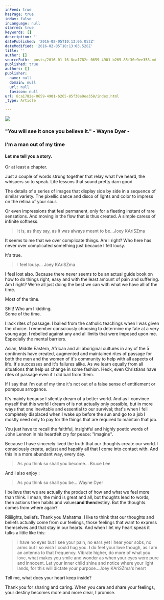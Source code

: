 ```yaml
---
inFeed: true
hasPage: true
inNav: false
inLanguage: null
starred: true
keywords: []
description: ''
datePublished: '2016-02-05T10:13:05.052Z'
dateModified: '2016-02-05T10:13:03.526Z'
title: ''
author: []
sourcePath: _posts/2016-01-16-8ca1782e-0659-4901-b265-85f30e9ee358.md
published: true
authors: []
publisher:
  name: null
  domain: null
  url: null
  favicon: null
url: 8ca1782e-0659-4901-b265-85f30e9ee358/index.html
_type: Article

---
```

![](https://the-grid-user-content.s3-us-west-2.amazonaws.com/ca7a4f9c-b44e-4c76-81e6-6cce7128c5a3.jpg)

### "You will see it once you believe it." - Wayne Dyer -

### I'm a man out of my time

#### Let me tell you a story.

Or at least a chapter.

Just a couple of words strung together that relay what I've heard, the whispers so to speak. Life lessons that sound pretty darn good.

The details of a series of images that display side by side in a sequence of similar variety. The pixellic dance and disco of lights and color to impress on the retina of your soul.

Or even impressions that feel permanent, only for a fleeting instant of rare sensations. And moving in the flow that is thus created. A simple caress of infinite softness.

> It is, as they say, as it was always meant to be...Joey KAriSZma

It seems to me that we over complicate things. Am I right? Who here has never over complicated something just because I felt lousy.

It's true.

> I feel lousy... Joey KAriSZma

I feel lost also. Because there never seems to be an actual guide book on how to do things right, easy and with the least amount of pain and suffering. Am I right? We're all just doing the best we can with what we have all of the time.

Most of the time.

Shit! Who am I kidding.   
Some of the time.

I lack rites of passage. I bailed from the catholic teachings when I was given the choice. I remember consciously choosing to determine my fate at a very young age. I rebelled against any and all limits that were imposed upon me. Especially the mental barriers.

Asian, Middle Eastern, African and all aboriginal cultures in any of the 5 continents have created, augmented and maintained rites of passage for both the men and the women of it's community to help with all aspects of life. It's successes and it's failures alike. As we learn equally from all situations that help us change in some fashion. Heck, even Christians have rites of passage even if I did bail from them.

If I say that I'm out of my time it's not out of a false sense of entitlement or pompous arrogance.

It's mainly because I silently dream of a better world. And as I convince myself that this world I dream of is not actually only possible, but in more ways that one inevitable and essential to our survival; that's when I fell completely displaced when I wake up before the sun and go to a job I mostly need only to pay for the things that are required to maintain that job.

You just have to recall the faithful, insightful and highly poetic words of John Lennon in his heartfelt cry for peace: "Imagine".

Because I have sincerely lived the truth that our thoughts create our world. I consciously create, adjust and happify all that I come into contact with. And this in a more abundant way, every day.

> As you think so shall you become... Bruce Lee

And I also enjoy :

> As you think so shall you be... Wayne Dyer

I believe that we are actually the product of how and what we feel more than think. I mean, the mind is great and all, but thoughts lead to words, then actions then habits and values**and then**destiny. But the thoughts comes from where again?

Riiiiights, beliefs. Thank you Mahatma. I like to think that our thoughts and beliefs actually come from our feelings, those feelings that want to express themselves and that stay in our hearts. And when I let my heart speak it talks a little like this:

> I have no eyes but I see your pain, no ears yet I hear your sobs, no arms but I so wish I could hug you. I do feel your love though, as I am an antenna to that frequency. Vibrate higher, do more of what you love, what makes you smile and wonder as when your eyes were pure and innocent. Let your inner child shine and notice where your light lands, for this will dictate your purpose...Joey KAriSZma's heart

Tell me, what does your heart keep inside?

Thank you for sharing and caring. When you care and share your feelings, your destiny becomes more and more clear, I promise.